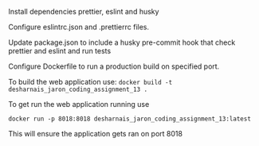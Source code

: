 Install dependencies
prettier, eslint and husky

Configure eslintrc.json and .prettierrc files.

Update package.json to include a husky pre-commit hook that check prettier and eslint and run tests

Configure Dockerfile to run a production build on specified port.

To build the web application use:
`docker build -t desharnais_jaron_coding_assignment_13 .`

To get run the web application running use

`docker run -p 8018:8018 desharnais_jaron_coding_assignment_13:latest`

This will ensure the application gets ran on port 8018
